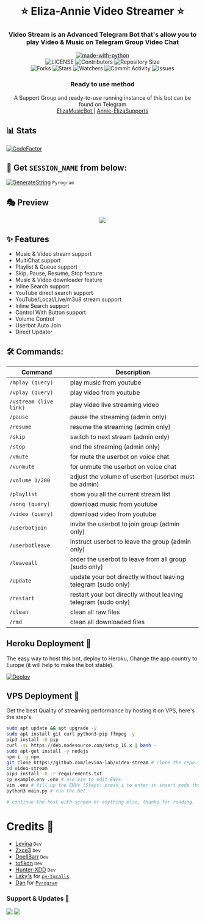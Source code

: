 <h1 align= center><b>⭐️ Eliza-Annie Video Streamer ⭐️</b></h1>
<h3 align = center> Video Stream is an Advanced Telegram Bot that's allow you to play Video & Music on Telegram Group Video Chat </h3>

<p align="center">
<a href="https://python.org"><img src="http://forthebadge.com/images/badges/made-with-python.svg" alt="made-with-python"></a>
<br>
    <img src="https://img.shields.io/github/license/PereraSehath/Eliza-Annie-Video-Streamer?style=for-the-badge" alt="LICENSE">
    <img src="https://img.shields.io/github/contributors/PereraSehath/Eliza-Annie-Video-Streamer?style=for-the-badge" alt="Contributors">
    <img src="https://img.shields.io/github/repo-size/PereraSehath/Eliza-Annie-Video-Streamer?style=for-the-badge" alt="Repository Size"> <br>
    <img src="https://img.shields.io/github/forks/PereraSehath/Eliza-Annie-Video-Streamer?style=for-the-badge" alt="Forks">
    <img src="https://img.shields.io/github/stars/PereraSehath/Eliza-Annie-Video-Streamer?style=for-the-badge" alt="Stars">
    <img src="https://img.shields.io/github/watchers/PereraSehath/Eliza-Annie-Video-Streamer?style=for-the-badge" alt="Watchers">
    <img src="https://img.shields.io/github/commit-activity/w/PereraSehath/Eliza-Annie-Video-Streamer?style=for-the-badge" alt="Commit Activity">
    <img src="https://img.shields.io/github/issues/PereraSehath/Eliza-Annie-Video-Streamer?style=for-the-badge" alt="Issues">
</p>



<h3 align="center">
    Ready to use method
</h3>

<p align="center">
    A Support Group and ready-to-use running instance of this bot can be found on Telegram <br>
    <a href="https://t.me/Lucifer_Video_S_Bot"> ElizaMusicBot </a> |
    <a href="https://ElizaSupporters"> Annie-ElizaSupports </a>
</p>


## 📊 Stats

[![CodeFactor](https://www.codefactor.io/repository/github/PereraSehath/Eliza-Annie-Video-Streamer/badge)](https://www.codefactor.io/repository/github/PereraSehath/Eliza-Annie-Video-Streamer)

## 🧪 Get `SESSION_NAME` from below:

[![GenerateString](https://img.shields.io/badge/repl.it-generateString-yellowgreen)](https://replit.com/@levinalab/StringSession#main.py) ``Pyrogram``

## 🎭 Preview
<p align="center">
  <img src="https://te.legra.ph/file/adf53922df2c23353bed4.jpg">
</p>

## ✨ Features
- Music & Video stream support
- MultiChat support
- Playlist & Queue support
- Skip, Pause, Resume, Stop feature
- Music & Video downloader feature
- Inline Search support
- YouTube direct search support
- YouTube/Local/Live/m3u8 stream support
- Inline Search support
- Control With Button support
- Volume Control
- Userbot Auto Join
- Direct Updater

## 🛠 Commands:
| Command | Description |
| ------ | ------ |
| `/mplay (query)` | play music from youtube |
| `/vplay (query)` | play video from youtube |
| `/vstream (live link)` | play video live streaming video |
| `/pause` | pause the streaming (admin only) |
| `/resume` | resume the streaming (admin only) |
| `/skip` | switch to next stream (admin only) |
| `/stop` | end the streaming (admin only) |
| `/vmute` | for mute the userbot on voice chat |
| `/vunmute` | for unmute the userbot on voice chat |
| `/volume 1/200` | adjust the volume of userbot (userbot must be admin) |
| `/playlist` | show you all the current stream list |
| `/song (query)` | download music from youtube |
| `/video (query)` | download video from youtube |
| `/userbotjoin` | invite the userbot to join group (admin only) |
| `/userbotleave` | instruct userbot to leave the group (admin only) |
| `/leaveall` | order the userbot to leave from all group (sudo only) |
| `/update` | update your bot directly without leaving telegram (sudo only) |
| `/restart` | restart your bot directly without leaving telegram (sudo only) |
| `/clean` | clean all raw files |
| `/rmd` | clean all downloaded files |
## Heroku Deployment 💜
The easy way to host this bot, deploy to Heroku, Change the app country to Europe (it will help to make the bot stable).

[![Deploy](https://www.herokucdn.com/deploy/button.svg)](https://heroku.com/deploy?template=https://github.com/levina-lab/video-stream)

## VPS Deployment 📡
Get the best Quality of streaming performance by hosting it on VPS, here's the step's:

```sh
sudo apt update && apt upgrade -y
sudo apt install git curl python3-pip ffmpeg -y
pip3 install -U pip
curl -sL https://deb.nodesource.com/setup_16.x | bash -
sudo apt-get install -y nodejs
npm i -g npm
git clone https://github.com/levina-lab/video-stream # clone the repo.
cd video-stream
pip3 install -U -r requirements.txt
cp example.env .env # use vim to edit ENVs
vim .env # fill up the ENVs (Steps: press i to enter in insert mode then edit the file. Press Esc to exit the editing mode then type :wq! and press Enter key to save the file).
python3 main.py # run the bot.

# continue the host with screen or anything else, thanks for reading.
```

# Credits 💖

- [Levina](https://github.com/levina-lab) ``Dev``
- [Zxce3](https://github.com/Zxce3) ``Dev``
- [DoellBarr](https://github.com/DoellBarr) ``Dev``
- [tofikdn](https://github.com/tofikdn) ``Dev``
- [Hunter-XDD](https://github.com/Hunter-XDD) ``Dev``
- [Laky's](https://github.com/Laky-64) for [``py-tgcalls``](https://github.com/pytgcalls/pytgcalls)
- [Dan](https://github.com/delivrance) for [``Pyrogram``](https://github.com/pyrogram)

### Support & Updates 🎑
<a href="https://t.me/VeezSupportGroup"><img src="https://img.shields.io/badge/Join-Group%20Support-blue.svg?style=for-the-badge&logo=Telegram"></a> <a href="https://t.me/levinachannel"><img src="https://img.shields.io/badge/Join-Updates%20Channel-blue.svg?style=for-the-badge&logo=Telegram"></a>


